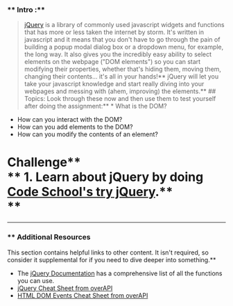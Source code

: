 ### ** Intro :** 
>[jQuery](http://skillcrush.com/2012/07/23/jquery/) is a library of commonly used javascript widgets and functions that has more or less taken the internet by storm.  It's written in javascript and it means that you don't have to go through the pain of building a popup modal dialog box or a dropdown menu, for example, the long way.  It also gives you the incredibly easy ability to select elements on the webpage ("DOM elements") so you can start modifying their properties, whether that's hiding them, moving them, changing their contents... it's all in your hands!** jQuery will let you take your javascript knowledge and start really diving into your webpages and messing with (ahem, improving) the elements.** ## Topics:
Look through these now and then use them to test yourself after doing the assignment:** * What is the DOM?
* How can you interact with the DOM?
* How can you add elements to the DOM?
* How can you modify the contents of an element?
# Challenge** <div class="lesson-content__panel" markdown="1">**   1. Learn about jQuery by doing [Code School's try jQuery](http://try.jquery.com/).** </div>** 

---


### ** Additional Resources
This section contains helpful links to other content. It isn't required, so consider it supplemental for if you need to dive deeper into something.** 

* The [jQuery Documentation](http://api.jquery.com/) has a comprehensive list of all the functions you can use.
* [jQuery Cheat Sheet from overAPI](http://overapi.com/jquery)
* [HTML DOM Events Cheat Sheet from overAPI](http://overapi.com/html-dom)
